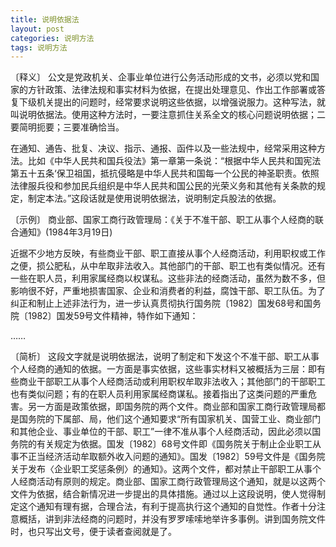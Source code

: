 ```yaml
---
title: 说明依据法
layout: post
categories: 说明方法
tags: 说明方法
---
```


〔释义〕 公文是党政机关、企事业单位进行公务活动形成的文书，必须以党和国家的方针政策、法律法规和事实材料为依据，在提出处理意见、作出工作部署或答复下级机关提出的问题时，经常要求说明这些依据，以增强说服力。这种写法，就叫说明依据法。使用这种方法时，一要注意抓住关系全文的核心问题说明依据；二要简明扼要；三要准确恰当。

在通知、通告、批复、决议、指示、通报、函件以及一些法规中，经常采用这种方法。比如《中华人民共和国兵役法》第一章第一条说：“根据中华人民共和国宪法第五十五条‘保卫祖国，抵抗侵略是中华人民共和国每一个公民的神圣职责。依照法律服兵役和参加民兵组织是中华人民共和国公民的光荣义务和其他有关条款的规定，制定本法。”这段话就是使用说明依据法，说明制定兵股法的依据。

〔示例〕 商业部、国家工商行政管理局：《关于不准干部、职工从事个人经商的联合通知》(1984年3月19日)

近据不少地方反映，有些商业干部、职工直接从事个人经商活动，利用职权或工作之便，损公肥私，从中牟取非法收入。其他部门的干部、职工也有类似情况。还有一些在职人员，利用家属经商以权谋私。这些非法的经商活动，虽然为数不多，但影响很不好，严重地损害国家、企业和消费者的利益，腐蚀干部、职工队伍。为了纠正和制止上述非法行为，进一步认真贯彻执行国务院〔1982〕国发68号和国务院〔1982〕国发59号文件精神，特作如下通知：

……

〔简析〕 这段文字就是说明依据法，说明了制定和下发这个不准干部、职工从事个人经商的通知的依据。一方面是事实依据，这些事实材料又被概括为三层：即有些商业干部职工从事个人经商活动或利用职权牟取非法收入；其他部门的干部职工也有类似问题；有的在职人员利用家属经商谋私。接着指出了这类问题的严重危害。另一方面是政策依据，即国务院的两个文件。商业部和国家工商行政管理局都是国务院的下属部、局，他们这个通知要求“所有国家机关、国营工业、商业部门和其他企业、事业单位的干部、职工”一律不准从事个人经商活动，因此必须以国务院的有关规定为依据。国发〔1982〕68号文件即《国务院关于制止企业职工从事不正当经济活动牟取额外收入问题的通知》。国发〔1982〕59号文件是《国务院关于发布〈企业职工奖惩条例〉的通知》。这两个文件，都对禁止干部职工从事个人经商活动有原则的规定。商业部、国家工商行政管理局这个通知，就是以这两个文件为依据，结合新情况进一步提出的具体措施。通过以上这段说明，使人觉得制定这个通知有理有据，合理合法，有利于提高执行这个通知的自觉性。作者十分注意概括，讲到非法经商的问题时，并没有罗罗嗦嗦地举许多事例。讲到国务院文件时，也只写出文号，便于读者查阅就是了。 